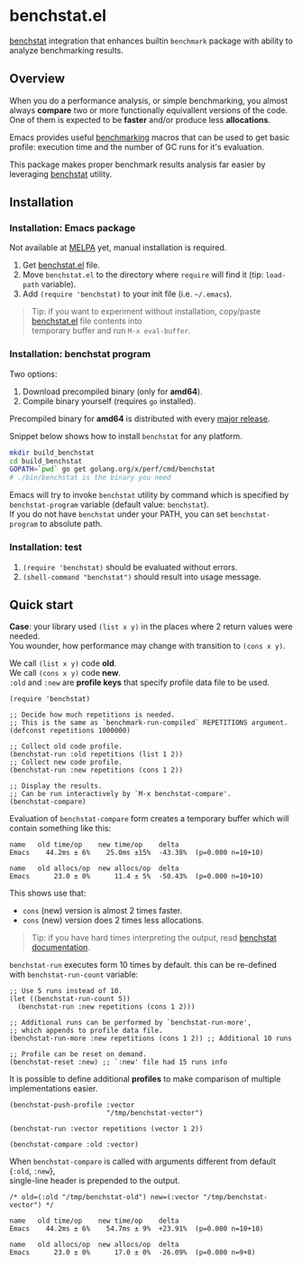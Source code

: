 # benchstat.el

[benchstat](https://godoc.org/golang.org/x/perf/cmd/benchstat) integration that enhances
builtin `benchmark` package with ability to analyze benchmarking results.

## Overview

When you do a performance analysis, or simple benchmarking,
you almost always **compare** two or more functionally equivallent versions of the code.
One of them is expected to be **faster** and/or produce less **allocations**.

Emacs provides useful [benchmarking](https://www.emacswiki.org/emacs/EmacsLispBenchmark) macros
that can be used to get basic profile: execution time and the number of GC runs for it's evaluation.

This package makes proper benchmark results analysis far easier by leveraging [benchstat](https://godoc.org/golang.org/x/perf/cmd/benchstat) utility. 

## Installation

### Installation: Emacs package

Not available at [MELPA](https://github.com/melpa/melpa) yet,
manual installation is required.

1. Get [benchstat.el](benchstat.el) file.
2. Move `benchstat.el` to the directory where `require` will find it (tip: `load-path` variable).
3. Add `(require 'benchstat)` to your init file (i.e. `~/.emacs`).

> Tip: if you want to experiment without installation, 
> copy/paste [benchstat.el](benchstat.el) file contents into  
> temporary buffer and run `M-x eval-buffer`.

### Installation: benchstat program

Two options:

1. Download precompiled binary (only for **amd64**).
2. Compile binary yourself (requires `go` installed).

Precompiled binary for **amd64** is distributed with every [major release](https://github.com/Quasilyte/benchstat.el/releases/tag/v1.0.0).

Snippet below shows how to install `benchstat` for any platform.

```bash
mkdir build_benchstat 
cd build_benchstat
GOPATH=`pwd` go get golang.org/x/perf/cmd/benchstat
# ./bin/benchstat is the binary you need
```

Emacs will try to invoke `benchstat` utility by command which is
specified by `benchstat-program` variable (default value: `benchstat`).  
If you do not have `benchstat` under your PATH, 
you can set `benchstat-program` to absolute path.

### Installation: test

1. `(require 'benchstat)` should be evaluated without errors.
2. `(shell-command "benchstat")` should result into usage message.

## Quick start

**Case**: your library used `(list x y)` in the places where 2 return values were needed.  
You wounder, how performance may change with transition to `(cons x y)`.

We call `(list x y)` code **old**.  
We call `(cons x y)` code **new**.  
`:old` and `:new` are **profile keys** that specify profile data file to be used.

```elisp
(require 'benchstat)

;; Decide how much repetitions is needed.
;; This is the same as `benchmark-run-compiled` REPETITIONS argument.
(defconst repetitions 1000000)

;; Collect old code profile.
(benchstat-run :old repetitions (list 1 2))
;; Collect new code profile.
(benchstat-run :new repetitions (cons 1 2))

;; Display the results.
;; Can be run interactively by `M-x benchstat-compare'.
(benchstat-compare)
```

Evaluation of `benchstat-compare` form creates a temporary buffer which will contain
something like this:

```
name   old time/op    new time/op    delta
Emacs    44.2ms ± 6%    25.0ms ±15%  -43.38%  (p=0.000 n=10+10)

name   old allocs/op  new allocs/op  delta
Emacs      23.0 ± 0%      11.4 ± 5%  -50.43%  (p=0.000 n=10+10)
```

This shows use that:

* `cons` (new) version is almost 2 times faster.
* `cons` (new) version does 2 times less allocations.

> Tip: if you have hard times interpreting the output,
> read [benchstat documentation](https://github.com/golang/perf/tree/master/cmd/benchstat).

`benchstat-run` executes form 10 times by default.
this can be re-defined with `benchstat-run-count` variable:

```elisp
;; Use 5 runs instead of 10.
(let ((benchstat-run-count 5))
  (benchstat-run :new repetitions (cons 1 2)))

;; Additional runs can be performed by `benchstat-run-more',
;; which appends to profile data file.
(benchstat-run-more :new repetitions (cons 1 2)) ;; Additional 10 runs

;; Profile can be reset on demand.
(benchstat-reset :new) ;; `:new' file had 15 runs info
```

It is possible to define additional **profiles** to make comparison of multiple
implementations easier.  

```elisp
(benchstat-push-profile :vector
                        "/tmp/benchstat-vector")

(benchstat-run :vector repetitions (vector 1 2))

(benchstat-compare :old :vector)
```

When `benchstat-compare` is called with arguments different from default {`:old`, `:new`},  
single-line header is prepended to the output.

```
/* old=(:old "/tmp/benchstat-old") new=(:vector "/tmp/benchstat-vector") */

name   old time/op    new time/op    delta
Emacs    44.2ms ± 6%    54.7ms ± 9%  +23.91%  (p=0.000 n=10+10)

name   old allocs/op  new allocs/op  delta
Emacs      23.0 ± 0%      17.0 ± 0%  -26.09%  (p=0.000 n=9+8)
```
